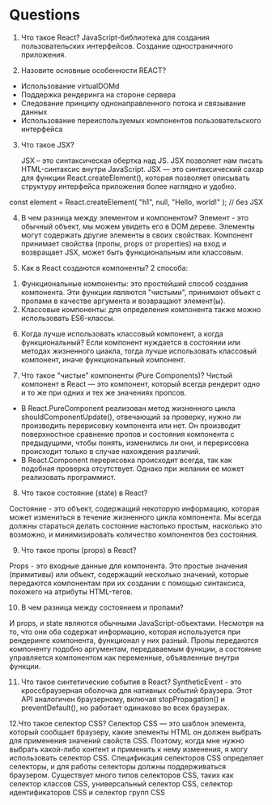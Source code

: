 # Questions

1. Что такое React?
  JavaScript-библиотека для создания пользовательских интерфейсов. Создание одностраничного приложения.

2. Назовите основные особенности REACT?
- Использование virtualDOMd
- Поддержка рендеринга на стороне сервера
- Следование принципу однонаправленного потока и связывание данных
- Использование переиспользуемых компонентов пользовательского интерфейса

3. Что такое JSX?
   
   JSX – это синтаксическая обертка над JS.
   JSX позволяет нам писать HTML-синтаксис внутри JavaScript.
   JSX — это синтаксический сахар для функции React.createElement(), которая позволяет описывать структуру интерфейса приложения более наглядно и удобно.

const element = React.createElement(
  "h1",
  null,
  "Hello, world!"
); // без JSX

4. В чем разница между элементом и компонентом?
Элемент - это обычный объект, мы можем увидеть его в DOM дереве. Элементы могут содержать другие элементы в своих свойствах.
Компонент принимает свойства (пропы, props от properties) на вход и возвращает JSX, может быть функциональным или классовым.

5. Как в React создаются компоненты?
2 способа: 
1) Функциональные компоненты: это простейший способ создания компонента. Эти функции являются "чистыми", принимают объект с пропами в качестве аргумента и возвращают элемент(ы).
2) Классовые компоненты: для определения компонента также можно использовать ES6-классы. 

6. Когда лучше использовать классовый компонент, а когда функциональный?
   Если компонент нуждается в состоянии или методах жизненного циакла, тогда лучше использовать классовый компонент, иначе функциональный компонент.

7. Что такое "чистые" компоненты (Pure Components)?
Чистый компонент в React — это компонент, который всегда рендерит одно и то же при одних и тех же значениях пропсов.
- В React.PureComponent реализован метод жизненного цикла shouldComponentUpdate(), отвечающий за проверку, нужно ли производить перерисовку компонента или нет. Он производит поверхностное сравнение пропов и состояния компонента с предыдущими, чтобы понять, изменились ли они, и перерисовка происходит только в случае нахождения различий.
- В React.Component перерисовка происходит всегда, так как подобная проверка отсутствует. Однако при желании ее может реализовать программист.

 8. Что такое состояние (state) в React?

Состояние - это объект, содержащий некоторую информацию, которая может измениться в течение жизненного цикла компонента. Мы всегда должны стараться делать состояние настолько простым, насколько это возможно, и минимизировать количество компонентов без состояния.

9. Что такое пропы (props) в React?

Props - это входные данные для компонента. Это простые значения (примитивы) или объект, содержащий несколько значений, которые передаются компонентам при их создании с помощью синтаксиса, похожего на атрибуты HTML-тегов.

10. В чем разница между состоянием и пропами?

И props,  и state являются обычными JavaScript-объектами. Несмотря на то, что они оба содержат информацию, которая используется при рендеринге компонента, функционал у них разный. Пропы передаются компоненту подобно аргументам, передаваемым функции, а состояние управляется компонентом как переменные, объявленные внутри функции.

11. Что такое синтетические события в React?
SyntheticEvent - это кроссбраузерная оболочка для нативных событий браузера. Этот API аналогичен браузерному, включая stopPropagation() и preventDefault(), но работает одинаково во всех браузерах.

12.Что такое селектор CSS?
Селектор CSS — это шаблон элемента, который сообщает браузеру, какие элементы HTML он должен выбрать для применения значений свойств CSS. Поэтому, когда мне нужно выбрать какой-либо контент и применить к нему изменения, я могу использовать селектор CSS. Спецификация селекторов CSS определяет селекторы, и для работы селекторы должны поддерживаться браузером. Существует много типов селекторов CSS, таких как селектор классов CSS, универсальный селектор CSS, селектор идентификаторов CSS и селектор групп CSS
